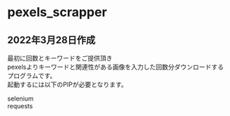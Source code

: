 # pexels_scrapper
## 2022年3月28日作成
最初に回数とキーワードをご提供頂き  
pexelsよりキーワードと関連性がある画像を入力した回数分ダウンロードするプログラムです。  
起動するには以下のPIPが必要となります。  

selenium  
requests
